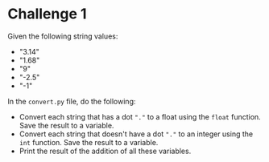 # Challenge 1

Given the following string values:

- "3.14"
- "1.68"
- "9"
- "-2.5"
- "-1"

In the `convert.py` file, do the following:

- Convert each string that has a dot `"."` to a float using the `float` function. Save the result to a variable.
- Convert each string that doesn't have a dot `"."`  to an integer using the `int` function. Save the result to a variable.
- Print the result of the addition of all these variables.




